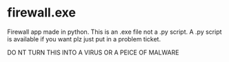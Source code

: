 # firewall.exe
Firewall app made in python. This is an .exe file not a .py script. A .py script is available if you want plz just put in a problem ticket.

DO NT TURN THIS INTO A VIRUS OR A PEICE OF MALWARE

